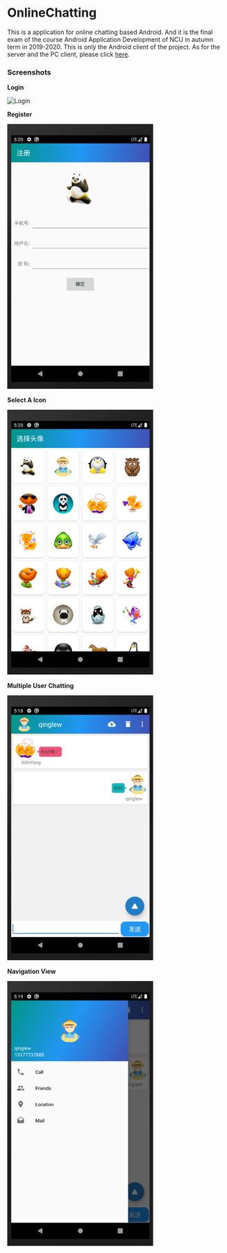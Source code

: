 # OnlineChatting

This is a application for online chatting based Android. And it is the final exam of the course Android Application Development of NCU in autumn term in 2019-2020. This is only the Android client of the project. As for the server and the PC client, please click [here](https://github.com/qinglew/OnlineChatter).

### Screenshots

**Login**

<img width="336" height="609" src="./Screenshots/android0.png" alt="Login"/>

**Register**

<img width="336" height="609" src="./Screenshots/android3.png" alt="Register"/>

**Select A Icon**

<img width="336" height="609" src="./Screenshots/android4.png" alt="Select A Icon"/>

**Multiple User Chatting**

<img width="336" height="609" src="./Screenshots/android1.png" alt="Multiple Users Chatting"/>

**Navigation View**

<img width="336" height="609" src="./Screenshots/android2.png" alt="Navigation View"/>
